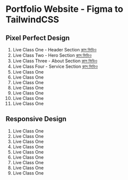 # Portfolio Website - Figma to TailwindCSS 
## Pixel Perfect Design
01. Live Class One - Header Section [ক্লাস ভিডিও](https://www.youtube.com/watch?v=-iW1Wa5SVhk)
02. Live Class Two - Hero Section [ক্লাস ভিডিও](https://www.youtube.com/watch?v=w3_bmx6aDn4)
03. Live Class Three - About Section [ক্লাস ভিডিও]()
04. Live Class Four - Service Section [ক্লাস ভিডিও]()
01. Live Class One 
01. Live Class One
01. Live Class One
01. Live Class One
01. Live Class One
01. Live Class One
01. Live Class One
## Responsive Design
01. Live Class One
01. Live Class One
01. Live Class One
01. Live Class One
01. Live Class One
01. Live Class One
01. Live Class One
01. Live Class One
01. Live Class One